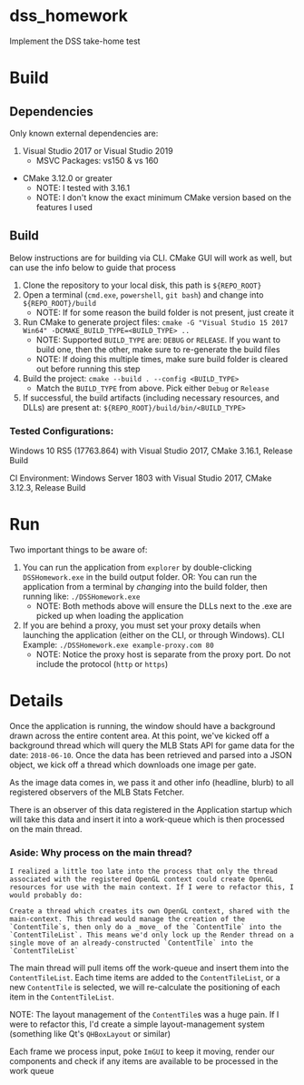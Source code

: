 # dss_homework
Implement the DSS take-home test

# Build
## Dependencies
Only known external dependencies are:
1. Visual Studio 2017 or Visual Studio 2019
    * MSVC Packages: vs150 & vs 160
* CMake 3.12.0 or greater
    * NOTE: I tested with 3.16.1
    * NOTE: I don't know the exact minimum CMake version based on the features I used

## Build
Below instructions are for building via CLI. CMake GUI will work as well, but can use the info below to guide that process
1. Clone the repository to your local disk, this path is `${REPO_ROOT}`
2. Open a terminal (`cmd.exe`, `powershell`, `git bash`) and change into `${REPO_ROOT}/build`
    - NOTE: If for some reason the build folder is not present, just create it
3. Run CMake to generate project files: `cmake -G "Visual Studio 15 2017 Win64" -DCMAKE_BUILD_TYPE=<BUILD_TYPE> ..`
    - NOTE: Supported `BUILD_TYPE` are: `DEBUG` or `RELEASE`. If you want to build one, then the other, make sure to re-generate the build files
    - NOTE: If doing this multiple times, make sure build folder is cleared out before running this step
4. Build the project: `cmake --build . --config <BUILD_TYPE>`
    - Match the `BUILD_TYPE` from above. Pick either `Debug` or `Release`
5. If successful, the build artifacts (including necessary resources, and DLLs) are present at: `${REPO_ROOT}/build/bin/<BUILD_TYPE>`

### Tested Configurations:
Windows 10 RS5 (17763.864) with Visual Studio 2017, CMake 3.16.1, Release Build

CI Environment: Windows Server 1803 with Visual Studio 2017, CMake 3.12.3, Release Build

# Run
Two important things to be aware of:

1. You can run the application from `explorer` by double-clicking `DSSHomework.exe` in the build output folder. OR: You can run the application from a terminal by _changing_ into the build folder, then running like: `./DSSHomework.exe`
    - NOTE: Both methods above will ensure the DLLs next to the .exe are picked up when loading the application
2. If you are behind a proxy, you must set your proxy details when launching the application (either on the CLI, or through Windows). CLI Example: `./DSSHomework.exe example-proxy.com 80`
    - NOTE: Notice the proxy host is separate from the proxy port. Do not include the protocol (`http` or `https`)

# Details
Once the application is running, the window should have a background drawn across the entire content area. At this point, we've kicked off a background thread which will query the MLB Stats API for game data for the date: `2018-06-10`. Once the data has been retrieved and parsed into a JSON object, we kick off a thread which downloads one image per gate.

As the image data comes in, we pass it and other info (headline, blurb) to all registered observers of the MLB Stats Fetcher.

There is an observer of this data registered in the Application startup which will take this data and insert it into a work-queue which is then processed on the main thread.

### Aside: Why process on the main thread?
    I realized a little too late into the process that only the thread associated with the registered OpenGL context could create OpenGL resources for use with the main context. If I were to refactor this, I would probably do:

    Create a thread which creates its own OpenGL context, shared with the main-context. This thread would manage the creation of the `ContentTile`s, then only do a _move_ of the `ContentTile` into the `ContentTileList`. This means we'd only lock up the Render thread on a single move of an already-constructed `ContentTile` into the `ContentTileList`

The main thread will pull items off the work-queue and insert them into the `ContentTileList`. Each time items are added to the `ContentTileList`, or a new `ContentTile` is selected, we will re-calculate the positioning of each item in the `ContentTileList`.

NOTE: The layout management of the `ContentTile`s was a huge pain. If I were to refactor this, I'd create a simple layout-management system (something like Qt's `QHBoxLayout` or similar)

Each frame we process input, poke `ImGUI` to keep it moving, render our components and check if any items are available to be processed in the work queue